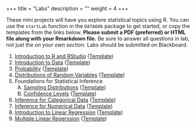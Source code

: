 +++
title = "Labs"
description = ""
weight = 4
+++



These mini projects will have you explore statistical topics using R. You can use the `startLab` function in the `DATA606` package to get started, or copy the templates from the links below. **Please submit a PDF (preferred) or HTML file along with your Rmarkdown file.** Be sure to answer all questions in lab, not just the *on your own section.* Labs should be submitted on Blackboard.

<ol start='1'>
<li value='1'> <a href='https://htmlpreview.github.io/?https://github.com/jbryer/DATA606/blob/master/inst/labs/Lab1/Lab1_intro_to_r.html'>Introduction to R and RStudio</a> (<a href='https://github.com/jbryer/DATA606/blob/master/inst/labs/Lab1/Lab1_intro_to_r.Rmd?raw=true'>Template</a>)</li>

<li value='2'> <a href='https://htmlpreview.github.io/?https://github.com/jbryer/DATA606/blob/master/inst/labs/Lab2/Lab2_intro_to_data.html'>Introduction to Data</a> (<a href='https://github.com/jbryer/DATA606/blob/master/inst/labs/Lab2/Lab2_intro_to_data.Rmd?raw=true'>Template</a>)</li>

<li value='3'> <a href='https://htmlpreview.github.io/?https://github.com/jbryer/DATA606/blob/master/inst/labs/Lab3/Lab3_probability.html'>Probability</a> (<a href='https://github.com/jbryer/DATA606/blob/master/inst/labs/Lab3/Lab3_probability.Rmd?raw=true'>Template</a>)</li>

<li value='4'> <a href='https://htmlpreview.github.io/?https://github.com/jbryer/DATA606/blob/master/inst/labs/Lab4/Lab4_normal_distribution.html'>Distributions of Random Variables</a> (<a href='https://github.com/jbryer/DATA606/blob/master/inst/labs/Lab4/Lab4_normal_distribution.Rmd?raw=true'>Template</a>)</li>

<li value='5'> Foundations for Statistical Inference 
<ol type="A">
<li value='A'> <a href='https://htmlpreview.github.io/?https://github.com/jbryer/DATA606/blob/master/inst/labs/Lab5a/Lab5a_sampling_distributions.html'>Sampling Distributions</a> (<a href='https://github.com/jbryer/DATA606/blob/master/inst/labs/Lab5a/Lab5a_sampling_distributions.Rmd?raw=true'>Template</a>)</li>
<li value='B'> <a href='https://htmlpreview.github.io/?https://github.com/jbryer/DATA606/blob/master/inst/labs/Lab5b/Lab5b_confidence_intervals.html'>Confidence Levels</a> (<a href='https://github.com/jbryer/DATA606/blob/master/inst/labs/Lab5b/Lab5b_confidence_intervals.Rmd?raw=true'>Template</a>)</li>
</ol></li>

<li value='6'> <a href='https://htmlpreview.github.io/?https://github.com/jbryer/DATA606/blob/master/inst/labs/Lab6/Lab6_inf_for_categorical_data.html'>Inference for Categorical Data</a> (<a href='https://github.com/jbryer/DATA606/blob/master/inst/labs/Lab6/Lab6_inf_for_categorical_data.Rmd?raw=true'>Template</a>)</li>

<li value='7'> <a href='https://htmlpreview.github.io/?https://github.com/jbryer/DATA606/blob/master/inst/labs/Lab7/Lab7_inf_for_numerical_data.html'>Inference for Numerical Data</a> (<a href='https://github.com/jbryer/DATA606/blob/master/inst/labs/Lab7/Lab7_inf_for_numerical_data.Rmd?raw=true'>Template</a>)</li>

<li value='8'> <a href='https://htmlpreview.github.io/?https://github.com/jbryer/DATA606/blob/master/inst/labs/Lab8/Lab8_simple_regression.html'>Introduction to Linear Regression</a> (<a href='https://github.com/jbryer/DATA606/blob/master/inst/labs/Lab8/Lab8_simple_regression.Rmd?raw=true'>Template</a>)</li>

<li value='9'> <a href='https://htmlpreview.github.io/?https://github.com/jbryer/DATA606/blob/master/inst/labs/Lab9/Lab9_multiple_regression.html'>Multiple Linear Regerssion</a> (<a href='https://github.com/jbryer/DATA606/blob/master/inst/labs/Lab9/Lab9_multiple_regression.Rmd?raw=true'>Template</a>)</li>
</ol>

